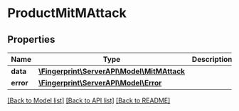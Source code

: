 # ProductMitMAttack

## Properties
Name | Type | Description | Notes
------------ | ------------- | ------------- | -------------
**data** | [**\Fingerprint\ServerAPI\Model\MitMAttack**](MitMAttack.md) |  | [optional] 
**error** | [**\Fingerprint\ServerAPI\Model\Error**](Error.md) |  | [optional] 

[[Back to Model list]](../../README.md#documentation-for-models) [[Back to API list]](../../README.md#documentation-for-api-endpoints) [[Back to README]](../../README.md)

